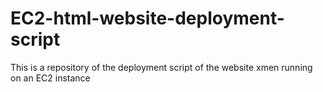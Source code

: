 # EC2-html-website-deployment-script
This is a repository of the deployment script of the website xmen running on an EC2 instance
